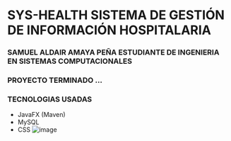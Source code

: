 # SYS-HEALTH SISTEMA DE GESTIÓN DE INFORMACIÓN HOSPITALARIA
### SAMUEL ALDAIR AMAYA PEÑA ESTUDIANTE DE INGENIERIA EN SISTEMAS COMPUTACIONALES
### PROYECTO TERMINADO ...
### TECNOLOGIAS USADAS
- JavaFX (Maven)
- MySQL
- CSS
![image](https://github.com/Samuelbit-4/Sys-Health/assets/78006821/20f1b1d2-152a-4068-8114-e42051d87e94)
